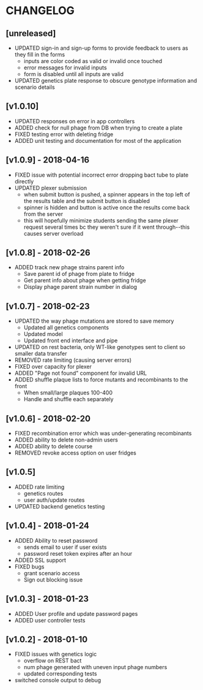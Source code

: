 # CHANGELOG

## [unreleased]
- UPDATED sign-in and sign-up forms to provide feedback to users as they fill in the forms
  - inputs are color coded as valid or invalid once touched
  - error messages for invalid inputs
  - form is disabled until all inputs are valid
- UPDATED genetics plate response to obscure genotype information and scenario details

## [v1.0.10]
- UPDATED responses on error in app controllers
- ADDED check for null phage from DB when trying to create a plate
- FIXED testing error with deleting fridge
- ADDED unit testing and documentation for most of the application

## [v1.0.9] - 2018-04-16
- FIXED issue with potential incorrect error dropping bact tube to plate directly
- UPDATED plexer submission
  - when submit button is pushed, a spinner appears in the top left of the results table and the submit button is disabled
  - spinner is hidden and button is active once the results come back from the server
  - this will hopefully minimize students sending the same plexer request several times bc they weren't sure if it went through--this causes server overload

## [v1.0.8] - 2018-02-26
- ADDED track new phage strains parent info
  - Save parent id of phage from plate to fridge
  - Get parent info about phage when getting fridge
  - Display phage parent strain number in dialog

## [v1.0.7] - 2018-02-23
- UPDATED the way phage mutations are stored to save memory
  - Updated all genetics components
  - Updated model
  - Updated front end interface and pipe
- UPDATED on rest bacteria, only WT-like genotypes sent to client so smaller data transfer
- REMOVED rate limiting (causing server errors)
- FIXED over capacity for plexer
- ADDED "Page not found" component for invalid URL
- ADDED shuffle plaque lists to force mutants and recombinants to the front
  - When small/large plaques 100-400
  - Handle and shuffle each separately

## [v1.0.6] - 2018-02-20
- FIXED recombination error which was under-generating recombinants
- ADDED ability to delete non-admin users
- ADDED ability to delete course
- REMOVED revoke access option on user fridges

## [v1.0.5]
- ADDED rate limiting
    - genetics routes
    - user auth/update routes
- UPDATED backend genetics testing

## [v1.0.4] - 2018-01-24
- ADDED Ability to reset password
  - sends email to user if user exists
  - password reset token expires after an hour
- ADDED SSL support
- FIXED bugs
  - grant scenario access
  - Sign out blocking issue

## [v1.0.3] - 2018-01-23
- ADDED User profile and update password pages
- ADDED user controller tests

## [v1.0.2] - 2018-01-10
- FIXED issues with genetics logic
  - overflow on REST bact
  - num phage generated with uneven input phage numbers
  - updated corresponding tests
- switched console output to debug